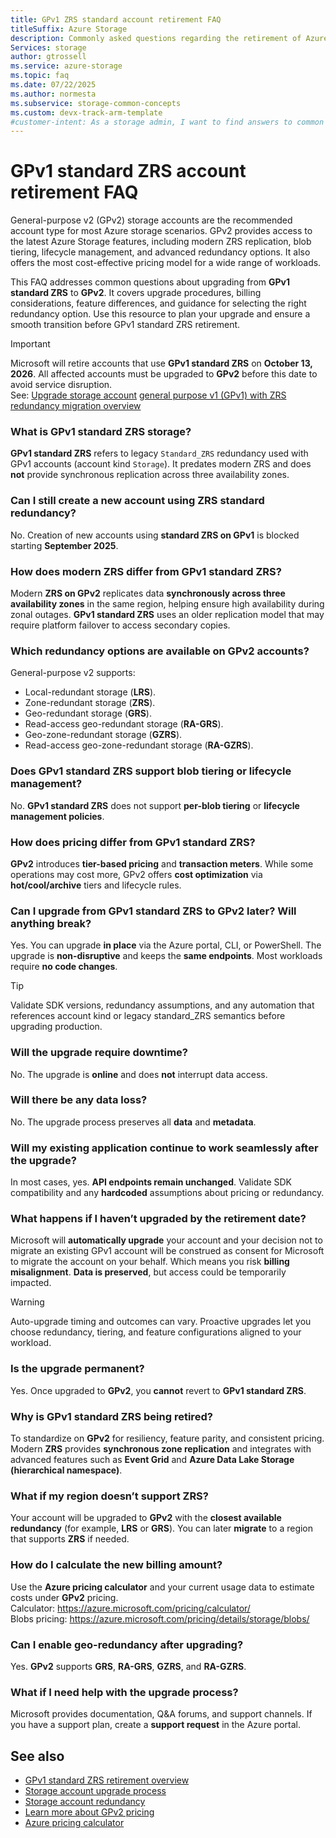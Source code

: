 ```yaml
---
title: GPv1 ZRS standard account retirement FAQ
titleSuffix: Azure Storage
description: Commonly asked questions regarding the retirement of Azure general-purpose v1 (GPv1) ZRS storage accounts and upgrading to GPv2.
Services: storage
author: gtrossell
ms.service: azure-storage
ms.topic: faq
ms.date: 07/22/2025
ms.author: normesta
ms.subservice: storage-common-concepts
ms.custom: devx-track-arm-template
#customer-intent: As a storage admin, I want to find answers to common questions about the retirement of general-purpose v1 (GPv1) standard ZRS accounts, so that I can plan my upgrade to general-purpose v2 (GPv2) and avoid service disruption.
---
```


# GPv1 standard ZRS account retirement FAQ

General-purpose v2 (GPv2) storage accounts are the recommended account type for most Azure storage scenarios. GPv2 provides access to the latest Azure Storage features, including modern ZRS replication, blob tiering, lifecycle management, and advanced redundancy options. It also offers the most cost-effective pricing model for a wide range of workloads.

This FAQ addresses common questions about upgrading from **GPv1 standard ZRS** to **GPv2**. It covers upgrade procedures, billing considerations, feature differences, and guidance for selecting the right redundancy option. Use this resource to plan your upgrade and ensure a smooth transition before GPv1 standard ZRS retirement.

> [!IMPORTANT]
> Microsoft will retire accounts that use **GPv1 standard ZRS** on **October 13, 2026**. All affected accounts must be upgraded to **GPv2** before this date to avoid service disruption.  
> See: [Upgrade storage account](storage-account-upgrade.md) [general purpose v1 (GPv1) with ZRS redundancy migration overview](general-purpose-version-1-zone-redundant-storage-migration-overview.md)


### What is GPv1 standard ZRS storage?

**GPv1 standard ZRS** refers to legacy `Standard_ZRS` redundancy used with GPv1 accounts (account kind `Storage`). It predates modern ZRS and does **not** provide synchronous replication across three availability zones.

### Can I still create a new account using ZRS standard redundancy?

No. Creation of new accounts using **standard ZRS on GPv1** is blocked starting **September 2025**.

### How does modern ZRS differ from GPv1 standard ZRS?

Modern **ZRS on GPv2** replicates data **synchronously across three availability zones** in the same region, helping ensure high availability during zonal outages. **GPv1 standard ZRS** uses an older replication model that may require platform failover to access secondary copies.

### Which redundancy options are available on GPv2 accounts?

General-purpose v2 supports:

- Local-redundant storage (**LRS**).
- Zone-redundant storage (**ZRS**).
- Geo-redundant storage (**GRS**).
- Read-access geo-redundant storage (**RA-GRS**).
- Geo-zone-redundant storage (**GZRS**).
- Read-access geo-zone-redundant storage (**RA-GZRS**).

### Does GPv1 standard ZRS support blob tiering or lifecycle management?

No. **GPv1 standard ZRS** does not support **per-blob tiering** or **lifecycle management policies**.

### How does pricing differ from GPv1 standard ZRS?

**GPv2** introduces **tier-based pricing** and **transaction meters**. While some operations may cost more, GPv2 offers **cost optimization** via **hot/cool/archive** tiers and lifecycle rules.

### Can I upgrade from GPv1 standard ZRS to GPv2 later? Will anything break?

Yes. You can upgrade **in place** via the Azure portal, CLI, or PowerShell. The upgrade is **non-disruptive** and keeps the **same endpoints**. Most workloads require **no code changes**.

> [!TIP]
> Validate SDK versions, redundancy assumptions, and any automation that references account kind or legacy standard_ZRS semantics before upgrading production.

### Will the upgrade require downtime?

No. The upgrade is **online** and does **not** interrupt data access.

### Will there be any data loss?

No. The upgrade process preserves all **data** and **metadata**.

### Will my existing application continue to work seamlessly after the upgrade?

In most cases, yes. **API endpoints remain unchanged**. Validate SDK compatibility and any **hardcoded** assumptions about pricing or redundancy.

### What happens if I haven’t upgraded by the retirement date?

Microsoft will **automatically upgrade** your account and your decision not to migrate an existing GPv1 account will be construed as consent for Microsoft to migrate the account on your behalf. Which means you risk **billing misalignment**. **Data is preserved**, but access could be temporarily impacted.

> [!WARNING]
> Auto-upgrade timing and outcomes can vary. Proactive upgrades let you choose redundancy, tiering, and feature configurations aligned to your workload.

### Is the upgrade permanent?

Yes. Once upgraded to **GPv2**, you **cannot** revert to **GPv1 standard ZRS**.

### Why is GPv1 standard ZRS being retired?

To standardize on **GPv2** for resiliency, feature parity, and consistent pricing. Modern **ZRS** provides **synchronous zone replication** and integrates with advanced features such as **Event Grid** and **Azure Data Lake Storage (hierarchical namespace)**.

### What if my region doesn’t support ZRS?

Your account will be upgraded to **GPv2** with the **closest available redundancy** (for example, **LRS** or **GRS**). You can later **migrate** to a region that supports **ZRS** if needed.

### How do I calculate the new billing amount?

Use the **Azure pricing calculator** and your current usage data to estimate costs under **GPv2** pricing.  
Calculator: https://azure.microsoft.com/pricing/calculator/  
Blobs pricing: https://azure.microsoft.com/pricing/details/storage/blobs/

### Can I enable geo-redundancy after upgrading?

Yes. **GPv2** supports **GRS**, **RA-GRS**, **GZRS**, and **RA-GZRS**.

### What if I need help with the upgrade process?

Microsoft provides documentation, Q&A forums, and support channels. If you have a support plan, create a **support request** in the Azure portal.


## See also

- [GPv1 standard ZRS retirement overview](general-purpose-version-1-zone-redundant-storage-migration-overview.md)  
- [Storage account upgrade process](storage-account-upgrade.md)  
- [Storage account redundancy](storage-redundancy.md)
- [Learn more about GPv2 pricing](https://azure.microsoft.com/pricing/details/storage/blobs/)
- [Azure pricing calculator](https://azure.microsoft.com/pricing/calculator/)